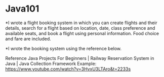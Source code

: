 # Java101
*I wrote a flight booking system in which you can create flights and their details,
search for a flight based on location, date, class preference and available seats, and book a flight using personal information.
Food choice and fare are included.

*I wrote the booking system using the reference below.

Reference
Java Projects For Beginners | Railway Reservation System in Java | Java Collection Framework Example:
https://www.youtube.com/watch?v=3HvxU3LTAro&t=2233s
